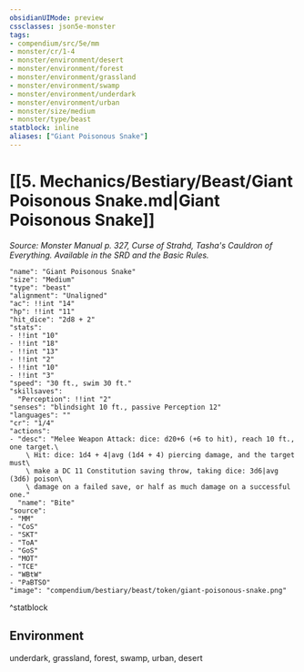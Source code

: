 ```yaml
---
obsidianUIMode: preview
cssclasses: json5e-monster
tags:
- compendium/src/5e/mm
- monster/cr/1-4
- monster/environment/desert
- monster/environment/forest
- monster/environment/grassland
- monster/environment/swamp
- monster/environment/underdark
- monster/environment/urban
- monster/size/medium
- monster/type/beast
statblock: inline
aliases: ["Giant Poisonous Snake"]
---
```

# [[5. Mechanics/Bestiary/Beast/Giant Poisonous Snake.md|Giant Poisonous Snake]]
*Source: Monster Manual p. 327, Curse of Strahd, Tasha's Cauldron of Everything. Available in the SRD and the Basic Rules.*  

```statblock
"name": "Giant Poisonous Snake"
"size": "Medium"
"type": "beast"
"alignment": "Unaligned"
"ac": !!int "14"
"hp": !!int "11"
"hit_dice": "2d8 + 2"
"stats":
- !!int "10"
- !!int "18"
- !!int "13"
- !!int "2"
- !!int "10"
- !!int "3"
"speed": "30 ft., swim 30 ft."
"skillsaves":
  "Perception": !!int "2"
"senses": "blindsight 10 ft., passive Perception 12"
"languages": ""
"cr": "1/4"
"actions":
- "desc": "Melee Weapon Attack: dice: d20+6 (+6 to hit), reach 10 ft., one target.\
    \ Hit: dice: 1d4 + 4|avg (1d4 + 4) piercing damage, and the target must\
    \ make a DC 11 Constitution saving throw, taking dice: 3d6|avg (3d6) poison\
    \ damage on a failed save, or half as much damage on a successful one."
  "name": "Bite"
"source":
- "MM"
- "CoS"
- "SKT"
- "ToA"
- "GoS"
- "MOT"
- "TCE"
- "WBtW"
- "PaBTSO"
"image": "compendium/bestiary/beast/token/giant-poisonous-snake.png"
```
^statblock

## Environment

underdark, grassland, forest, swamp, urban, desert
